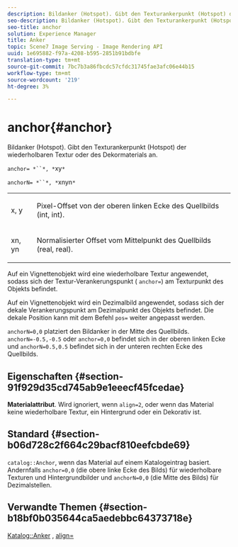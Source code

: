```yaml
---
description: Bildanker (Hotspot). Gibt den Texturankerpunkt (Hotspot) der wiederholbaren Textur oder des Dekormaterials an.
seo-description: Bildanker (Hotspot). Gibt den Texturankerpunkt (Hotspot) der wiederholbaren Textur oder des Dekormaterials an.
seo-title: anchor
solution: Experience Manager
title: Anker
topic: Scene7 Image Serving - Image Rendering API
uuid: 1e695882-f97a-4208-b595-2851b91bdbfe
translation-type: tm+mt
source-git-commit: 7bc7b3a86fbcdc57cfdc31745fae3afc06e44b15
workflow-type: tm+mt
source-wordcount: '219'
ht-degree: 3%

---
```



# anchor{#anchor}

Bildanker (Hotspot). Gibt den Texturankerpunkt (Hotspot) der wiederholbaren Textur oder des Dekormaterials an.

`anchor= *``*, *`xy`*`

`anchorN= *``*, *`xnyn`*`

<table id="simpletable_1D8E91D8424A424787C4D20C9B040115"> 
 <tr class="strow"> 
  <td class="stentry"> <p><span class="varname"> x</span>,  <span class="varname"> y</span> </p></td> 
  <td class="stentry"> <p>Pixel-Offset von der oberen linken Ecke des Quellbilds (int, int). </p></td> 
 </tr> 
 <tr class="strow"> 
  <td class="stentry"> <p><span class="varname"> xn</span>,  <span class="varname"> yn</span> </p></td> 
  <td class="stentry"> <p>Normalisierter Offset vom Mittelpunkt des Quellbilds (real, real). </p></td> 
 </tr> 
</table>

Auf ein Vignettenobjekt wird eine wiederholbare Textur angewendet, sodass sich der Textur-Verankerungspunkt ( `anchor=`) am Texturpunkt des Objekts befindet.

Auf ein Vignettenobjekt wird ein Dezimalbild angewendet, sodass sich der dekale Verankerungspunkt am Dezimalpunkt des Objekts befindet. Die dekale Position kann mit dem Befehl `pos=` weiter angepasst werden.

`anchorN=0,0` platziert den Bildanker in der Mitte des Quellbilds. `anchorN=-0.5,-0.5` oder  `anchor=0,0` befindet sich in der oberen linken Ecke und  `anchorN=0.5,0.5` befindet sich in der unteren rechten Ecke des Quellbilds.

## Eigenschaften {#section-91f929d35cd745ab9e1eeecf45fcedae}

**Materialattribut**. Wird ignoriert, wenn `align=2`, oder wenn das Material keine wiederholbare Textur, ein Hintergrund oder ein Dekorativ ist.

## Standard {#section-b06d728c2f664c29bacf810eefcbde69}

`catalog::Anchor`, wenn das Material auf einem Katalogeintrag basiert. Andernfalls `anchor=0,0` (die obere linke Ecke des Bilds) für wiederholbare Texturen und Hintergrundbilder und `anchorN=0,0` (die Mitte des Bilds) für Dezimalstellen.

## Verwandte Themen {#section-b18bf0b035644ca5aedebbc64373718e}

[Katalog::Anker](../../../../../ir-api/material-cat/image-rendering-api-ref/c-ir-material-catalog/c-ir-material-data-reference/r-ir-cat-anchor.md#reference-d9b1d49db1fc440686f64b84453297ab) ,  [align=](../../../../../ir-api/http-protocol/image-rendering-api-ref/c-ir-http-protocol-ref/c-ir-http-protocol-command-reference/r-ir-align.md#reference-4d63baa522ce42f9b15167ba34c5c6a7)
